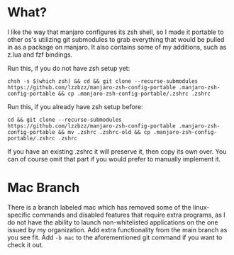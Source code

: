 # What?
I like the way that manjaro configures its zsh shell, so I made it portable to other os's utilizing git submodules to grab everything that would be pulled in as a package on manjaro. It also contains some of my additions, such as z.lua and fzf bindings. 

Run this, if you do not have zsh setup yet:
```
chsh -s $(which zsh) && cd && git clone --recurse-submodules https://github.com/lzzbzz/manjaro-zsh-config-portable .manjaro-zsh-config-portable && cp .manjaro-zsh-config-portable/.zshrc .zshrc
```
Run this, if you already have zsh setup before:
```
cd && git clone --recurse-submodules https://github.com/lzzbzz/manjaro-zsh-config-portable .manjaro-zsh-config-portable && mv .zshrc .zshrc-old && cp .manjaro-zsh-config-portable/.zshrc .zshrc
```
If you have an existing .zshrc it will preserve it, then copy its own over. You can of course omit that part if you would prefer to manually implement it.

# Mac Branch
There is a branch labeled mac which has removed some of the linux-specific commands and disabled features that require extra programs, as I do not have the ability to launch non-whitelisted applications on the one issued by my organization. Add extra functionality from the main branch as you see fit. Add `-b mac` to the aforementioned git command if you want to check it out.
